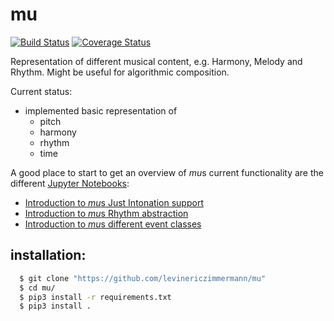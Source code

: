 # mu

[![Build Status](https://travis-ci.org/levinericzimmermann/mu.svg?branch=master)](https://travis-ci.org/levinericzimmermann/mu)
[![Coverage Status](https://coveralls.io/repos/github/levinericzimmermann/mu/badge.svg?branch=master)](https://coveralls.io/github/levinericzimmermann/mu?branch=master)

Representation of different musical content, e.g. Harmony, Melody and Rhythm.
Might be useful for algorithmic composition.

Current status:
  * implemented basic representation of
    * pitch
    * harmony
    * rhythm
    * time

A good place to start to get an overview of *mu*s current functionality are the different [Jupyter Notebooks](https://github.com/levinericzimmermann/mu/blob/master/tutorials):
   * [Introduction to *mu*s Just Intonation support](https://github.com/levinericzimmermann/mu/blob/master/tutorials/ji.ipynb)
   * [Introduction to *mu*s Rhythm abstraction](https://github.com/levinericzimmermann/mu/blob/master/tutorials/rhy.ipynb)
   * [Introduction to *mu*s different event classes](https://github.com/levinericzimmermann/mu/blob/master/tutorials/old.ipynb)


installation:
-------------
```sh
  $ git clone "https://github.com/levinericzimmermann/mu"
  $ cd mu/
  $ pip3 install -r requirements.txt
  $ pip3 install .
```
